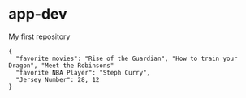 # app-dev
My first repository
```
{
  "favorite movies": "Rise of the Guardian", "How to train your Dragon", "Meet the Robinsons"
  "favorite NBA Player": "Steph Curry",
  "Jersey Number": 28, 12
}
```
